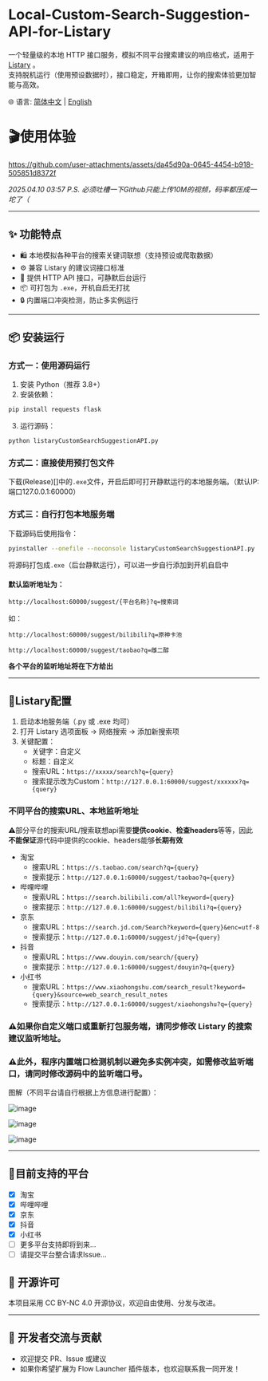 # Local-Custom-Search-Suggestion-API-for-Listary

一个轻量级的本地 HTTP 接口服务，模拟不同平台搜索建议的响应格式，适用于 [Listary](https://www.listary.com/) 。  
支持脱机运行（使用预设数据时），接口稳定，开箱即用，让你的搜索体验更加智能与高效。

🌐 语言: [简体中文](README.md) | [English](README.en-US.md)

# 🎬使用体验

https://github.com/user-attachments/assets/da45d90a-0645-4454-b918-505851d8372f

*2025.04.10 03:57 P.S. 必须吐槽一下Github只能上传10M的视频，码率都压成一坨了（*

---

## ✨ 功能特点

- 🛍️ 本地模拟各种平台的搜索关键词联想（支持预设或爬取数据）
- ⚙️ 兼容 Listary 的建议词接口标准
- 📡 提供 HTTP API 接口，可静默后台运行
- 📦 可打包为 `.exe`，开机自启无打扰
- 🔒 内置端口冲突检测，防止多实例运行

---

## 📦 安装运行

### 方式一：使用源码运行

1. 安装 Python（推荐 3.8+）  
2. 安装依赖：
```bash
pip install requests flask
```
3. 运行源码：
```bash
python listaryCustomSearchSuggestionAPI.py
```
### 方式二：直接使用预打包文件

下载(Release)[]中的`.exe`文件，开启后即可打开静默运行的本地服务端。（默认IP:端口127.0.0.1:60000）

### 方式三：自行打包本地服务端

下载源码后使用指令：
```bash
pyinstaller --onefile --noconsole listaryCustomSearchSuggestionAPI.py
```
将源码打包成`.exe`（后台静默运行），可以进一步自行添加到开机自启中

#### 默认监听地址为：
```bash
http://localhost:60000/suggest/{平台名称}?q=搜索词
```

如：
```bilibili
http://localhost:60000/suggest/bilibili?q=原神卡池
```

```taobao
http://localhost:60000/suggest/taobao?q=雌二醇
```

**各个平台的监听地址将在下方给出**

---

## 🔗Listary配置

1. 启动本地服务端（.py 或 .exe 均可）
2. 打开 Listary 选项面板 → 网络搜索 → 添加新搜索项
3. 关键配置：
   - 关键字：自定义
   - 标题：自定义
   - 搜索URL：```https://xxxxx/search?q={query}```
   - 搜索提示改为Custom：```http://127.0.0.1:60000/suggest/xxxxxx?q={query}```



### 不同平台的搜索URL、本地监听地址

⚠️部分平台的搜索URL/搜索联想api需要**提供cookie**、**检查headers**等等，因此**不能保证**源代码中提供的cookie、headers能够**长期有效**

- 淘宝
  - 搜索URL：`https://s.taobao.com/search?q={query}`
  - 搜索提示：`http://127.0.0.1:60000/suggest/taobao?q={query}`
- 哔哩哔哩
  - 搜索URL：`https://search.bilibili.com/all?keyword={query}`
  - 搜索提示：`http://127.0.0.1:60000/suggest/bilibili?q={query}`
- 京东
  - 搜索URL：`https://search.jd.com/Search?keyword={query}&enc=utf-8`
  - 搜索提示：`http://127.0.0.1:60000/suggest/jd?q={query}`
- 抖音
  - 搜索URL：`https://www.douyin.com/search/{query}`
  - 搜索提示：`http://127.0.0.1:60000/suggest/douyin?q={query}`
- 小红书
  - 搜索URL：`https://www.xiaohongshu.com/search_result?keyword={query}&source=web_search_result_notes`
  - 搜索提示：`http://127.0.0.1:60000/suggest/xiaohongshu?q={query}`

### ⚠️如果你自定义端口或重新打包服务端，请同步修改 Listary 的搜索建议监听地址。

### ⚠️此外，程序内置端口检测机制以避免多实例冲突，如需修改监听端口，请同时修改源码中的监听端口号。

图解（不同平台请自行根据上方信息进行配置）：

![image](https://github.com/user-attachments/assets/735ea0d4-98c7-4c0f-832d-ef395618ed9a)

![image](https://github.com/user-attachments/assets/c1ff7e30-491a-406c-ad8e-86efd77c9823)

![image](https://github.com/user-attachments/assets/794acb5c-35c6-4967-8d9a-70d11bbf421f)

---

## 🧩目前支持的平台
- [x] 淘宝
- [x] 哔哩哔哩
- [x] 京东
- [x] 抖音
- [x] 小红书
- [ ] 更多平台支持即将到来...
- [ ] 请提交平台整合请求Issue... 

## 📜 开源许可

本项目采用 CC BY-NC 4.0 开源协议，欢迎自由使用、分发与改进。

---

## 🙌 开发者交流与贡献

- 欢迎提交 PR、Issue 或建议
- 如果你希望扩展为 Flow Launcher 插件版本，也欢迎联系我一同开发！
